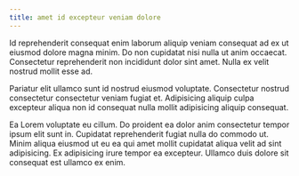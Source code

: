 ```yaml
---
title: amet id excepteur veniam dolore
---
```


Id reprehenderit consequat enim laborum aliquip veniam consequat ad ex ut eiusmod dolore magna minim. Do non cupidatat nisi nulla ut anim occaecat. Consectetur reprehenderit non incididunt dolor sint amet. Nulla ex velit nostrud mollit esse ad.

Pariatur elit ullamco sunt id nostrud eiusmod voluptate. Consectetur nostrud consectetur consectetur veniam fugiat et. Adipisicing aliquip culpa excepteur aliqua non id consequat nulla mollit adipisicing aliquip consequat.

Ea Lorem voluptate eu cillum. Do proident ea dolor anim consectetur tempor ipsum elit sunt in. Cupidatat reprehenderit fugiat nulla do commodo ut. Minim aliqua eiusmod ut eu ea qui amet mollit cupidatat aliqua velit ad sint adipisicing. Ex adipisicing irure tempor ea excepteur. Ullamco duis dolore sit consequat est ullamco ex enim.